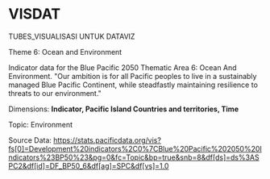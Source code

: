 # VISDAT
TUBES_VISUALISASI UNTUK DATAVIZ

Theme 6: Ocean and Environment

Indicator data for the Blue Pacific 2050 Thematic Area 6: Ocean And Environment. "Our ambition is for all Pacific peoples to live in a sustainably managed Blue Pacific Continent, while steadfastly maintaining resilience to threats to our environment."


Dimensions: **Indicator, Pacific Island Countries and territories, Time**

Topic: Environment

Source Data: https://stats.pacificdata.org/vis?fs[0]=Development%20indicators%2C0%7CBlue%20Pacific%202050%20Indicators%23BP50%23&pg=0&fc=Topic&bp=true&snb=8&df[ds]=ds%3ASPC2&df[id]=DF_BP50_6&df[ag]=SPC&df[vs]=1.0
